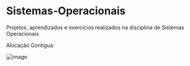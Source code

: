 # Sistemas-Operacionais
Projetos, aprendizados e exercícios realizados na disciplina de Sistemas Operacionais


Alocação Contígua:

![image](https://github.com/GuilhermeNobrega/Sistemas-Operacionais/assets/100214869/2b2ad8e1-3286-4975-9833-5517bcee0210)
